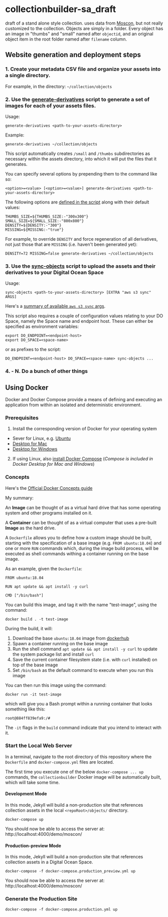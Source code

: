 # collectionbuilder-sa_draft

draft of a stand alone style collection.
uses data from [Moscon](https://www.lib.uidaho.edu/digital/moscon/), but not really customized to the collection.
Objects are simply in a folder.
Every object has an image in "thumbs" and "small" named after `objectid`, and an original object item in the root folder named after `filename` column.

## Website generation and deployment steps

### 1. Create your metadata CSV file and organize your assets into a single directory.
For example, in the directory: `~/collection/objects`

### 2. Use the [generate-derivatives](https://github.com/CollectionBuilder/collectionbuilder-sa_draft/blob/search/scripts/generate-derivatives) script to generate a set of images for each of your assets files.

Usage:
```
generate-derivatives <path-to-your-assets-directory>
```
Example:
```
generate-derivatives ~/collection/objects
```

This script automatically creates `/small` and `/thumbs` subdirectories as necessary within the assets directory, into which it will put the files that it generates.

You can specify several options by prepending them to the command like so:
```
<option>=<value> [<option>=<value>] generate-derivatives <path-to-your-assets-directory>
```

The following options are [defined in the script](https://github.com/CollectionBuilder/collectionbuilder-sa_draft/blob/search/scripts/generate-derivatives#L3-L6) along with their default values:
```
THUMBS_SIZE=${THUMBS_SIZE:-"300x300"}
SMALL_SIZE=${SMALL_SIZE:-"800x800"}
DENSITY=${DENSITY:-"300"}
MISSING=${MISSING:-"true"}
```

For example, to override `DENSITY` and force regeneration of all derivatives, not just those that are `MISSING` (i.e. haven't been generated yet):
```
DENSITY=72 MISSING=false generate-derivatives ~/collection/objects
```

### 3. Use the [sync-objects](https://github.com/CollectionBuilder/collectionbuilder-sa_draft/blob/search/scripts/sync-objects) script to upload the assets and their derivatives to your Digital Ocean Space
Usage:
```
sync-objects <path-to-your-assets-directory> [EXTRA "aws s3 sync" ARGS]
```
Here's a [summary of available `aws s3 sync` args](https://docs.aws.amazon.com/cli/latest/reference/s3/sync.html).

This script also requires a couple of configuration values relating to your DO Space, namely the Space name and endpoint host. These can either be specified as environment variables:
```
export DO_ENDPOINT=<endpoint-host>
export DO_SPACE=<space-name>
```
or as prefixes to the script:
```
DO_ENDPOINT=<endpoint-host> DO_SPACE=<space-name> sync-objects ...
```

### 4. - N. Do a bunch of other things


## Using Docker
Docker and Docker Compose provide a means of defining and executing an application from within an isolated and deterministic environment.

### Prerequisites

1. Install the corresponding version of Docker for your operating system
- Sever for Linux, e.g. [Ubuntu](https://docs.docker.com/install/linux/docker-ce/ubuntu/)
- [Desktop for Mac](https://docs.docker.com/docker-for-mac/install/)
- [Desktop for Windows](https://docs.docker.com/docker-for-windows/install/)

2. If using Linux, also [install Docker Compose](https://docs.docker.com/compose/install/) (_Compose is included in Docker Desktop for Mac and Windows_)

### Concepts
Here's the [Official Docker Concepts guide](https://docs.docker.com/get-started/#docker-concepts)

My summary:

An **Image** can be thought of as a virtual hard drive that has some operating system and other programs installed on it.

A **Container** can be thought of as a virtual computer that uses a pre-built **Image** as the hard drive.

A `Dockerfile` allows you to define how a custom image should be built, starting with the specification of a base image (e.g. `FROM ubuntu:18.04`) and one or more `RUN` commands which, during the image build process, will be executed as shell commands withing a container running on the base image.

As an example, given the `Dockerfile`:

```
FROM ubuntu:18.04

RUN apt update && apt install -y curl

CMD ["/bin/bash"]
```

You can build this image, and tag it with the name "test-image", using the command:
```
docker build . -t test-image
```

During the build, it will:
1. Download the base `ubuntu:18.04` image from [dockerhub](https://hub.docker.com/)
2. Spawn a container running on the base image
3. Run the shell command `apt update && apt install -y curl` to update the system package list and install `curl`
4. Save the current container filesystem state (i.e. with `curl` installed) on top of the base image
5. Set `/bin/bash` as the default command to execute when you run this image

You can then run this image using the command:
```
docker run -it test-image
```
which will give you a Bash prompt within a running container that looks something like this:
```
root@884ff839efa9:/#
```
The `-it` flags in the `build` command indicate that you intend to interact with it.


### Start the Local Web Server

In a terminal, navigate to the root directory of this repository where the `Dockerfile` and `docker-compose.yml` files are located.

The first time you execute one of the below `docker-compose ... up` commands, the `collectionbuilder` Docker image will be automatically built, which will take some time.

#### Development Mode
In this mode, Jekyll will build a non-production site that references collection assets in the local `<repoRoot>/objects/` directory.
```
docker-compose up
```
You should now be able to access the server at: http://localhost:4000/demo/moscon/

#### Production-preview Mode
In this mode, Jekyll will build a non-production site that references collection assets in a Digital Ocean Space.
```
docker-compose -f docker-compose.production_preview.yml up
```
You should now be able to access the server at: http://localhost:4000/demo/moscon/


### Generate the Production Site
```
docker-compose -f docker-compose.production.yml up
```
